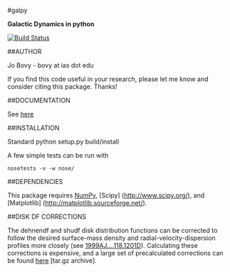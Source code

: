 #galpy

**Galactic Dynamics in python**

[![Build Status](https://travis-ci.org/jobovy/galpy.png?branch=master)](https://travis-ci.org/jobovy/galpy)

##AUTHOR

Jo Bovy - bovy at ias dot edu

If you find this code useful in your research, please let me know and
consider citing this package. Thanks!


##DOCUMENTATION

See [here](http://jobovy.github.com/galpy)

##INSTALLATION

Standard python setup.py build/install

A few simple tests can be run with

```
nosetests -v -w nose/
```

##DEPENDENCIES

This package requires [NumPy](http://numpy.scipy.org/), [Scipy] (http://www.scipy.org/), and [Matplotlib] (http://matplotlib.sourceforge.net/).

##DISK DF CORRECTIONS

The dehnendf and shudf disk distribution functions can be corrected to
follow the desired surface-mass density and radial-velocity-dispersion
profiles more closely (see
[1999AJ....118.1201D](http://adsabs.harvard.edu/abs/1999AJ....118.1201D)). Calculating
these corrections is expensive, and a large set of precalculated
corrections can be found
[here](https://github.com/downloads/jobovy/galpy/galpy-dfcorrections.tar.gz) \[tar.gz
archive\].